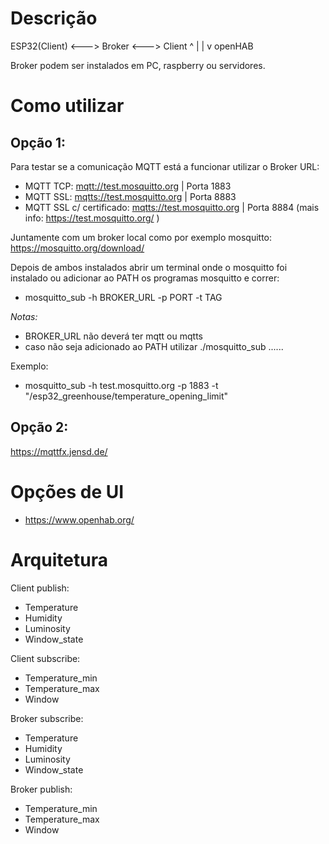# Descrição
ESP32(Client) <---> Broker <---> Client
                      ^
                      |
                      |
                      v
                    openHAB

Broker podem ser instalados em PC, raspberry ou servidores.

# Como utilizar

## Opção 1:
Para testar se a comunicação MQTT está a funcionar utilizar o Broker URL:
* MQTT TCP: <mqtt://test.mosquitto.org> | Porta 1883
* MQTT SSL: <mqtts://test.mosquitto.org> | Porta 8883
* MQTT SSL c/ certificado: <mqtts://test.mosquitto.org> | Porta 8884
(mais info: https://test.mosquitto.org/ )

Juntamente com um broker local como por exemplo mosquitto:
https://mosquitto.org/download/

Depois de ambos instalados abrir um terminal onde o mosquitto foi instalado ou adicionar ao PATH os programas mosquitto e correr:
* mosquitto_sub -h BROKER_URL -p PORT -t TAG

*Notas:* 
* BROKER_URL não deverá ter mqtt ou mqtts
* caso não seja adicionado ao PATH utilizar ./mosquitto_sub ......

Exemplo:
* mosquitto_sub -h test.mosquitto.org -p 1883 -t "/esp32_greenhouse/temperature_opening_limit"

## Opção 2:
https://mqttfx.jensd.de/

# Opções de UI

* https://www.openhab.org/

# Arquitetura

Client publish:
* Temperature
* Humidity
* Luminosity
* Window_state

Client subscribe:
* Temperature_min
* Temperature_max
* Window

Broker subscribe:
* Temperature
* Humidity
* Luminosity
* Window_state

Broker publish:
* Temperature_min
* Temperature_max
* Window